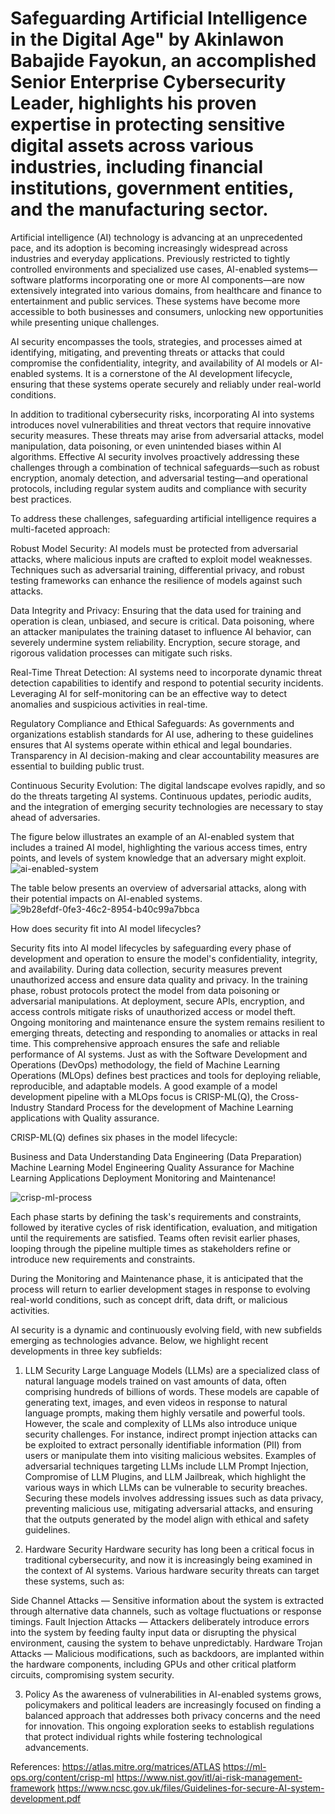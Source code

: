 # Safeguarding Artificial Intelligence in the Digital Age" by Akinlawon Babajide Fayokun, an accomplished Senior Enterprise Cybersecurity Leader, highlights his proven expertise in protecting sensitive digital assets across various industries, including financial institutions, government entities, and the manufacturing sector.



Artificial intelligence (AI) technology is advancing at an unprecedented pace, and its adoption is becoming increasingly widespread across industries and everyday applications. Previously restricted to tightly controlled environments and specialized use cases, AI-enabled systems—software platforms incorporating one or more AI components—are now extensively integrated into various domains, from healthcare and finance to entertainment and public services. These systems have become more accessible to both businesses and consumers, unlocking new opportunities while presenting unique challenges.

AI security encompasses the tools, strategies, and processes aimed at identifying, mitigating, and preventing threats or attacks that could compromise the confidentiality, integrity, and availability of AI models or AI-enabled systems. It is a cornerstone of the AI development lifecycle, ensuring that these systems operate securely and reliably under real-world conditions.

In addition to traditional cybersecurity risks, incorporating AI into systems introduces novel vulnerabilities and threat vectors that require innovative security measures. These threats may arise from adversarial attacks, model manipulation, data poisoning, or even unintended biases within AI algorithms. Effective AI security involves proactively addressing these challenges through a combination of technical safeguards—such as robust encryption, anomaly detection, and adversarial testing—and operational protocols, including regular system audits and compliance with security best practices.




To address these challenges, safeguarding artificial intelligence requires a multi-faceted approach:

Robust Model Security: AI models must be protected from adversarial attacks, where malicious inputs are crafted to exploit model weaknesses. Techniques such as adversarial training, differential privacy, and robust testing frameworks can enhance the resilience of models against such attacks.

Data Integrity and Privacy: Ensuring that the data used for training and operation is clean, unbiased, and secure is critical. Data poisoning, where an attacker manipulates the training dataset to influence AI behavior, can severely undermine system reliability. Encryption, secure storage, and rigorous validation processes can mitigate such risks.

Real-Time Threat Detection: AI systems need to incorporate dynamic threat detection capabilities to identify and respond to potential security incidents. Leveraging AI for self-monitoring can be an effective way to detect anomalies and suspicious activities in real-time.

Regulatory Compliance and Ethical Safeguards: As governments and organizations establish standards for AI use, adhering to these guidelines ensures that AI systems operate within ethical and legal boundaries. Transparency in AI decision-making and clear accountability measures are essential to building public trust.

Continuous Security Evolution: The digital landscape evolves rapidly, and so do the threats targeting AI systems. Continuous updates, periodic audits, and the integration of emerging security technologies are necessary to stay ahead of adversaries.


The figure below illustrates an example of an AI-enabled system that includes a trained AI model, highlighting the various access times, entry points, and levels of system knowledge that an adversary might exploit.
![ai-enabled-system](https://github.com/user-attachments/assets/3caf6dcc-0d76-44f7-ad32-c43c5d58e153)


The table below presents an overview of adversarial attacks, along with their potential impacts on AI-enabled systems.
![9b28efdf-0fe3-46c2-8954-b40c99a7bbca](https://github.com/user-attachments/assets/79559508-f1c1-4cf5-b272-2be0807f78e7)




How does security fit into AI model lifecycles?


Security fits into AI model lifecycles by safeguarding every phase of development and operation to ensure the model's confidentiality, integrity, and availability. During data collection, security measures prevent unauthorized access and ensure data quality and privacy. In the training phase, robust protocols protect the model from data poisoning or adversarial manipulations. At deployment, secure APIs, encryption, and access controls mitigate risks of unauthorized access or model theft. Ongoing monitoring and maintenance ensure the system remains resilient to emerging threats, detecting and responding to anomalies or attacks in real time. This comprehensive approach ensures the safe and reliable performance of AI systems.  Just as with the Software Development and Operations (DevOps) methodology, the field of Machine Learning Operations (MLOps) defines best practices and tools for deploying reliable, reproducible, and adaptable models. A good example of a model development pipeline with a MLOps focus is CRISP-ML(Q), the Cross-Industry Standard Process for the development of Machine Learning applications with Quality assurance.

CRISP-ML(Q) defines six phases in the model lifecycle:

Business and Data Understanding
Data Engineering (Data Preparation)
Machine Learning Model Engineering
Quality Assurance for Machine Learning Applications
Deployment
Monitoring and Maintenance!

![crisp-ml-process](https://github.com/user-attachments/assets/8b421a39-4fcf-48e9-9821-7b2c3fb7165d)

Each phase starts by defining the task's requirements and constraints, followed by iterative cycles of risk identification, evaluation, and mitigation until the requirements are satisfied. Teams often revisit earlier phases, looping through the pipeline multiple times as stakeholders refine or introduce new requirements and constraints.

During the Monitoring and Maintenance phase, it is anticipated that the process will return to earlier development stages in response to evolving real-world conditions, such as concept drift, data drift, or malicious activities.



AI security is a dynamic and continuously evolving field, with new subfields emerging as technologies advance. Below, we highlight recent developments in three key subfields:

1. LLM Security
Large Language Models (LLMs) are a specialized class of natural language models trained on vast amounts of data, often comprising hundreds of billions of words. These models are capable of generating text, images, and even videos in response to natural language prompts, making them highly versatile and powerful tools. However, the scale and complexity of LLMs also introduce unique security challenges. For instance, indirect prompt injection attacks can be exploited to extract personally identifiable information (PII) from users or manipulate them into visiting malicious websites. Examples of adversarial techniques targeting LLMs include LLM Prompt Injection, Compromise of LLM Plugins, and LLM Jailbreak, which highlight the various ways in which LLMs can be vulnerable to security breaches. Securing these models involves addressing issues such as data privacy, preventing malicious use, mitigating adversarial attacks, and ensuring that the outputs generated by the model align with ethical and safety guidelines. 


2. Hardware Security
Hardware security has long been a critical focus in traditional cybersecurity, and now it is increasingly being examined in the context of AI systems. Various hardware security threats can target these systems, such as:

Side Channel Attacks — Sensitive information about the system is extracted through alternative data channels, such as voltage fluctuations or response timings.
Fault Injection Attacks — Attackers deliberately introduce errors into the system by feeding faulty input data or disrupting the physical environment, causing the system to behave unpredictably.
Hardware Trojan Attacks — Malicious modifications, such as backdoors, are implanted within the hardware components, including GPUs and other critical platform circuits, compromising system security.


3. Policy
As the awareness of vulnerabilities in AI-enabled systems grows, policymakers and political leaders are increasingly focused on finding a balanced approach that addresses both privacy concerns and the need for innovation. This ongoing exploration seeks to establish regulations that protect individual rights while fostering technological advancements.



References:
https://atlas.mitre.org/matrices/ATLAS
https://ml-ops.org/content/crisp-ml
https://www.nist.gov/itl/ai-risk-management-framework
https://www.ncsc.gov.uk/files/Guidelines-for-secure-AI-system-development.pdf


